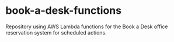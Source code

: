 # book-a-desk-functions
Repository using AWS Lambda functions for the Book a Desk office reservation system for scheduled actions.